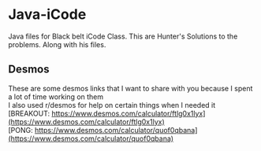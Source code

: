 # Java-iCode
Java files for Black belt iCode Class.
This are Hunter's Solutions to the problems.
Along with his files.
## Desmos
These are some desmos links that I want to share with you because I spent a lot of time working on them
<br>I also used r/desmos for help on certain things when I needed it
<br>[BREAKOUT: https://www.desmos.com/calculator/ftlg0x1lyx](https://www.desmos.com/calculator/ftlg0x1lyx)
<br>[PONG: https://www.desmos.com/calculator/quof0qbana](https://www.desmos.com/calculator/quof0qbana)
